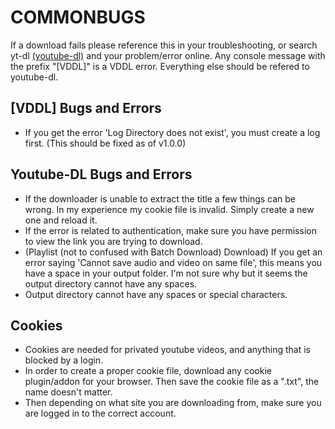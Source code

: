 # COMMONBUGS
If a download fails please reference this in your troubleshooting, or search yt-dl [(youtube-dl)](https://github.com/ytdl-org/youtube-dl) and your problem/error online.
Any console message with the prefix "[VDDL]" is a VDDL error. Everything else should be refered to youtube-dl.

## [VDDL] Bugs and Errors
- If you get the error 'Log Directory does not exist', you must create a log first. (This should be fixed as of v1.0.0)

## Youtube-DL Bugs and Errors
- If the downloader is unable to extract the title a few things can be wrong. In my experience my cookie file is invalid. Simply create a new one and reload it.
- If the error is related to authentication, make sure you have permission to view the link you are trying to download.
- (Playlist (not to confused with Batch Download) Download) If you get an error saying 'Cannot save audio and video on same file', this means you have a space in your output folder. I'm not sure why but it seems the output directory cannot have any spaces.
- Output directory cannot have any spaces or special characters.


## Cookies
- Cookies are needed for privated youtube videos, and anything that is blocked by a login.
- In order to create a proper cookie file, download any cookie plugin/addon for your browser. Then save the cookie file as a ".txt", the name doesn't matter.
- Then depending on what site you are downloading from, make sure you are logged in to the correct account.

